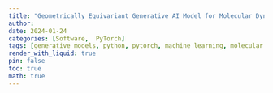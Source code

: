 ```yaml
---
title: "Geometrically Equivariant Generative AI Model for Molecular Dynamics Trajectory Analysis"
author:
date: 2024-01-24  
categories: [Software,  PyTorch]
tags: [generative models, python, pytorch, machine learning, molecular dynamics]
render_with_liquid: true
pin: false
toc: true
math: true
---
```


